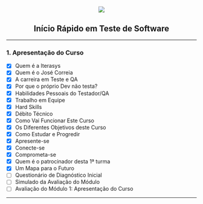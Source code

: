 <h1 align="center">
  <img src="https://iterasys.com.br/upload/others/240520201590337600iterasys-pos-branco-eadplataforma.png">
</h1>
<h2 align="center">Início Rápido em Teste de Software</h2>

<hr>

<h3>1. Apresentação do Curso</h3>

- [x] Quem é a Iterasys
- [x] Quem é o José Correia	
- [x] A carreira em Teste e QA
- [x] Por que o próprio Dev não testa?
- [x] Habilidades Pessoais do Testador/QA
- [x] Trabalho em Equipe
- [x] Hard Skills
- [x] Débito Técnico
- [x] Como Vai Funcionar Este Curso
- [x] Os Diferentes Objetivos deste Curso
- [x] Como Estudar e Progredir
- [x] Apresente-se
- [x] Conecte-se
- [x] Comprometa-se
- [x] Quem é o patrocinador desta 1ª turma
- [x] Um Mapa para o Futuro
- [ ] Questionário de Diagnóstico Inicial
- [ ] Simulado da Avaliação do Módulo
- [ ] Avaliação do Módulo 1: Apresentação do Curso

<hr>

